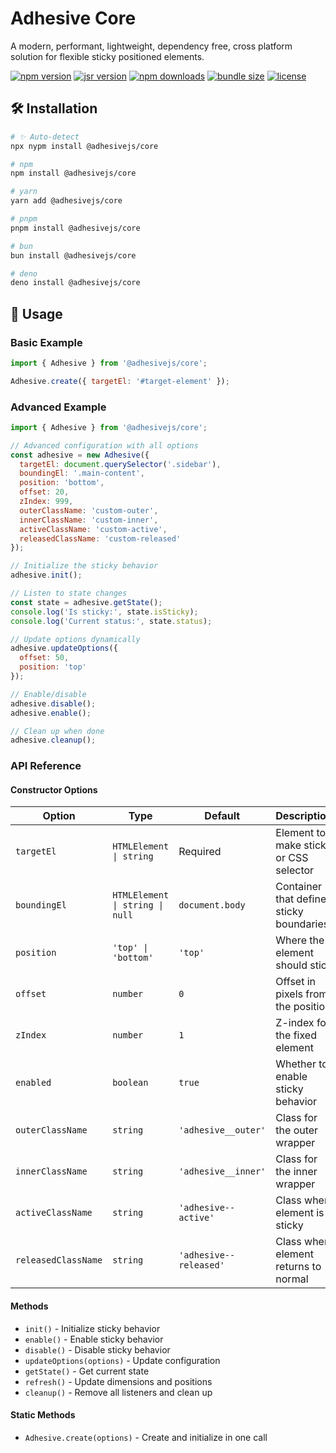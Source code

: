# Adhesive Core

A modern, performant, lightweight, dependency free, cross platform solution for flexible sticky positioned elements.

[![npm version](https://img.shields.io/npm/v/@adhesivejs/core?color=4c207d)](https://npmjs.com/package/@adhesivejs/core)
[![jsr version](https://img.shields.io/jsr/v/@adhesivejs/core?color=4c207d)](https://jsr.io/@adhesivejs/core)
[![npm downloads](https://img.shields.io/npm/dm/@adhesivejs/core?color=4c207d)](https://npm.chart.dev/@adhesivejs/core)
[![bundle size](https://img.shields.io/bundlephobia/minzip/@adhesivejs/core?color=4c207d)](https://bundlephobia.com/package/@adhesivejs/core)
[![license](https://img.shields.io/github/license/adhesivejs/adhesive?color=4c207d)](https://github.com/adhesivejs/adhesive/blob/main/LICENSE)

## 🛠️ Installation

```sh
# ✨ Auto-detect
npx nypm install @adhesivejs/core

# npm
npm install @adhesivejs/core

# yarn
yarn add @adhesivejs/core

# pnpm
pnpm install @adhesivejs/core

# bun
bun install @adhesivejs/core

# deno
deno install @adhesivejs/core
```

## 🎨 Usage

### Basic Example

```js
import { Adhesive } from '@adhesivejs/core';

Adhesive.create({ targetEl: '#target-element' });
```

### Advanced Example

```js
import { Adhesive } from '@adhesivejs/core';

// Advanced configuration with all options
const adhesive = new Adhesive({
  targetEl: document.querySelector('.sidebar'),
  boundingEl: '.main-content',
  position: 'bottom',
  offset: 20,
  zIndex: 999,
  outerClassName: 'custom-outer',
  innerClassName: 'custom-inner',
  activeClassName: 'custom-active',
  releasedClassName: 'custom-released'
});

// Initialize the sticky behavior
adhesive.init();

// Listen to state changes
const state = adhesive.getState();
console.log('Is sticky:', state.isSticky);
console.log('Current status:', state.status);

// Update options dynamically
adhesive.updateOptions({
  offset: 50,
  position: 'top'
});

// Enable/disable
adhesive.disable();
adhesive.enable();

// Clean up when done
adhesive.cleanup();
```

### API Reference

#### Constructor Options

| Option | Type | Default | Description |
|--------|------|---------|-------------|
| `targetEl` | `HTMLElement \| string` | Required | Element to make sticky or CSS selector |
| `boundingEl` | `HTMLElement \| string \| null` | `document.body` | Container that defines sticky boundaries |
| `position` | `'top' \| 'bottom'` | `'top'` | Where the element should stick |
| `offset` | `number` | `0` | Offset in pixels from the position |
| `zIndex` | `number` | `1` | Z-index for the fixed element |
| `enabled` | `boolean` | `true` | Whether to enable sticky behavior |
| `outerClassName` | `string` | `'adhesive__outer'` | Class for the outer wrapper |
| `innerClassName` | `string` | `'adhesive__inner'` | Class for the inner wrapper |
| `activeClassName` | `string` | `'adhesive--active'` | Class when element is sticky |
| `releasedClassName` | `string` | `'adhesive--released'` | Class when element returns to normal |

#### Methods

- `init()` - Initialize sticky behavior
- `enable()` - Enable sticky behavior
- `disable()` - Disable sticky behavior
- `updateOptions(options)` - Update configuration
- `getState()` - Get current state
- `refresh()` - Update dimensions and positions
- `cleanup()` - Remove all listeners and clean up

#### Static Methods

- `Adhesive.create(options)` - Create and initialize in one call
